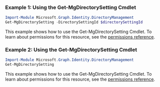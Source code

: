 ### Example 1: Using the Get-MgDirectorySetting Cmdlet
```powershell
Import-Module Microsoft.Graph.Identity.DirectoryManagement
Get-MgDirectorySetting -DirectorySettingId $directorySettingId
```
This example shows how to use the Get-MgDirectorySetting Cmdlet.
To learn about permissions for this resource, see the [permissions reference](/graph/permissions-reference).
### Example 2: Using the Get-MgDirectorySetting Cmdlet
```powershell
Import-Module Microsoft.Graph.Identity.DirectoryManagement
Get-MgDirectorySetting
```
This example shows how to use the Get-MgDirectorySetting Cmdlet.
To learn about permissions for this resource, see the [permissions reference](/graph/permissions-reference).
